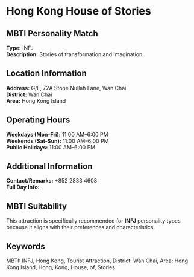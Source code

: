 # Hong Kong House of Stories

## MBTI Personality Match
**Type:** INFJ  
**Description:** Stories of transformation and imagination.

## Location Information
**Address:** G/F, 72A Stone Nullah Lane, Wan Chai  
**District:** Wan Chai  
**Area:** Hong Kong Island

## Operating Hours
**Weekdays (Mon-Fri):** 11:00 AM–6:00 PM  
**Weekends (Sat-Sun):** 11:00 AM–6:00 PM  
**Public Holidays:** 11:00 AM–6:00 PM

## Additional Information
**Contact/Remarks:** +852 2833 4608  
**Full Day Info:** 

## MBTI Suitability
This attraction is specifically recommended for **INFJ** personality types because it aligns with their preferences and characteristics.

## Keywords
MBTI: INFJ, Hong Kong, Tourist Attraction, District: Wan Chai, Area: Hong Kong Island, Hong, Kong, House, of, Stories
